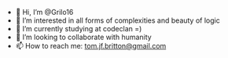 - 👋 Hi, I’m @Grilo16
- 👀 I’m interested in all forms of complexities and beauty of logic
- 🌱 I’m currently studying at codeclan =)
- 💞️ I’m looking to collaborate with humanity 
- 📫 How to reach me: tom.jf.britton@gmail.com  

<!---
Grilo16/Grilo16 is a ✨ special ✨ repository because its `README.md` (this file) appears on your GitHub profile.
You can click the Preview link to take a look at your changes.
--->
